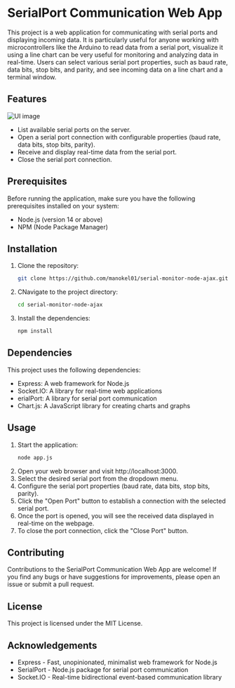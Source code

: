 # SerialPort Communication Web App

This project is a web application for communicating with serial ports and displaying incoming data. It is particularly useful for anyone working with microcontrollers like the Arduino to read data from a serial port, visualize it using a line chart can be very useful for monitoring and analyzing data in real-time. Users can select various serial port properties, such as baud rate, data bits, stop bits, and parity, and see incoming data on a line chart and a terminal window.

## Features


<img src="https://github.com/manokel01/serial-monitor-node-ajax/blob/main/serialport-manager-ui.png>" alt="UI image" title="UI image">

- List available serial ports on the server.
- Open a serial port connection with configurable properties (baud rate, data bits, stop bits, parity).
- Receive and display real-time data from the serial port.
- Close the serial port connection.

## Prerequisites

Before running the application, make sure you have the following prerequisites installed on your system:

- Node.js (version 14 or above)
- NPM (Node Package Manager)

## Installation

1. Clone the repository:

   ```bash
   git clone https://github.com/manokel01/serial-monitor-node-ajax.git
    ```

2. CNavigate to the project directory:

   ```bash
   cd serial-monitor-node-ajax
    ```
3. Install the dependencies:
   ```bash
   npm install
    ```

## Dependencies

This project uses the following dependencies:

- Express: A web framework for Node.js
- Socket.IO: A library for real-time web applications
- erialPort: A library for serial port communication
- Chart.js: A JavaScript library for creating charts and graphs

## Usage

1. Start the application:
   ```bash
   node app.js
   ```
2. Open your web browser and visit http://localhost:3000.
3. Select the desired serial port from the dropdown menu.
4. Configure the serial port properties (baud rate, data bits, stop bits, parity).
5. Click the "Open Port" button to establish a connection with the selected serial port.
6. Once the port is opened, you will see the received data displayed in real-time on the webpage.
7. To close the port connection, click the "Close Port" button.

## Contributing

Contributions to the SerialPort Communication Web App are welcome! If you find any bugs or have suggestions for improvements, please open an issue or submit a pull request.

## License

This project is licensed under the MIT License.

## Acknowledgements

- Express - Fast, unopinionated, minimalist web framework for Node.js
- SerialPort - Node.js package for serial port communication
- Socket.IO - Real-time bidirectional event-based communication library